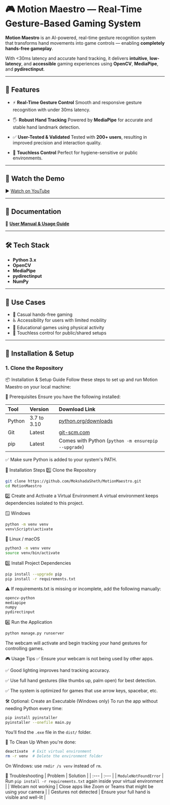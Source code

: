 # 🎮 Motion Maestro — Real-Time Gesture-Based Gaming System

**Motion Maestro** is an AI-powered, real-time gesture recognition system that transforms hand movements into game controls — enabling **completely hands-free gameplay**.

With \<30ms latency and accurate hand tracking, it delivers **intuitive**, **low-latency**, and **accessible** gaming experiences using **OpenCV**, **MediaPipe**, and **pydirectinput**.

-----

## 🚀 Features

  - ⚡ **Real-Time Gesture Control**
    Smooth and responsive gesture recognition with under 30ms latency.

  - 🖐️ **Robust Hand Tracking**
    Powered by **MediaPipe** for accurate and stable hand landmark detection.

  - ✅ **User-Tested & Validated**
    Tested with **200+ users**, resulting in improved precision and interaction quality.

  - 🧼 **Touchless Control**
    Perfect for hygiene-sensitive or public environments.

-----

## 🎥 Watch the Demo

▶ [Watch on YouTube](https://youtube.com/shorts/nSSYuMrAxec)

-----

## 📘 Documentation

📄 [**User Manual & Usage Guide**](https://drive.google.com/drive/folders/1VIweqyhdSRaRY0ucblNaBlsVfugNLJYs?usp=sharing)

-----

## 🛠️ Tech Stack

  - **Python 3.x**
  - **OpenCV**
  - **MediaPipe**
  - **pydirectinput**
  - **NumPy**

-----

## 📁 Use Cases

  - 🎯 Casual hands-free gaming
  - ♿ Accessibility for users with limited mobility
  - 🧠 Educational games using physical activity
  - 🧼 Touchless control for public/shared setups

-----

## 🔧 Installation & Setup

### 1\. Clone the Repository

📦 Installation & Setup Guide
Follow these steps to set up and run Motion Maestro on your local machine:

🧰 Prerequisites
Ensure you have the following installed:

| Tool | Version | Download Link |
| :--- | :--- | :--- |
| Python | 3.7 to 3.10 | [python.org/downloads](https://www.python.org/downloads/) |
| Git | Latest | [git-scm.com](https://git-scm.com/) |
| pip | Latest | Comes with Python (`python -m ensurepip --upgrade`) |

✅ Make sure Python is added to your system's PATH.

🚀 Installation Steps
1️⃣ Clone the Repository

```bash
git clone https://github.com/MokshadaSheth/MotionMaestro.git
cd MotionMaestro
```

2️⃣ Create and Activate a Virtual Environment
A virtual environment keeps dependencies isolated to this project.

🪟 Windows

```bash
python -m venv venv
venv\Scripts\activate
```

🐧 Linux / macOS

```bash
python3 -m venv venv
source venv/bin/activate
```

3️⃣ Install Project Dependencies

```bash
pip install --upgrade pip
pip install -r requirements.txt
```

⚠️ If requirements.txt is missing or incomplete, add the following manually:

```txt
opencv-python
mediapipe
numpy
pydirectinput
```

4️⃣ Run the Application

```bash
python manage.py runserver
```

The webcam will activate and begin tracking your hand gestures for controlling games.

🎮 Usage Tips
✅ Ensure your webcam is not being used by other apps.

✅ Good lighting improves hand tracking accuracy.

✅ Use full hand gestures (like thumbs up, palm open) for best detection.

✅ The system is optimized for games that use arrow keys, spacebar, etc.

🛠️ Optional: Create an Executable (Windows only)
To run the app without needing Python every time:

```bash
pip install pyinstaller
pyinstaller --onefile main.py
```

You’ll find the `.exe` file in the `dist/` folder.

🧼 To Clean Up
When you're done:

```bash
deactivate  # Exit virtual environment
rm -r venv  # Delete the environment folder
```

On Windows: use `rmdir /s venv` instead of `rm`.

🧠 Troubleshooting
| Problem | Solution |
| :--- | :--- |
| `ModuleNotFoundError` | Run `pip install -r requirements.txt` again inside your virtual environment |
| Webcam not working | Close apps like Zoom or Teams that might be using your camera |
| Gestures not detected | Ensure your full hand is visible and well-lit |
